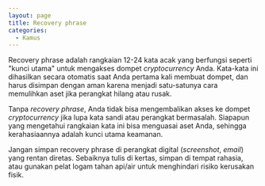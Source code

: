 ```yaml
---
layout: page
title: Recovery phrase
categories:
  - Kamus
---
```


Recovery phrase adalah rangkaian 12-24 kata acak yang berfungsi seperti "kunci utama" untuk mengakses dompet *cryptocurrency* Anda. Kata-kata ini dihasilkan secara otomatis saat Anda pertama kali membuat dompet, dan harus disimpan dengan aman karena menjadi satu-satunya cara memulihkan aset jika perangkat hilang atau rusak.

Tanpa *recovery phrase*, Anda tidak bisa mengembalikan akses ke dompet *cryptocurrency* jika lupa kata sandi atau perangkat bermasalah. Siapapun yang mengetahui rangkaian kata ini bisa menguasai aset Anda, sehingga kerahasiaannya adalah kunci utama keamanan.

Jangan simpan recovery phrase di perangkat digital (*screenshot*, *email*) yang rentan diretas. Sebaiknya tulis di kertas, simpan di tempat rahasia, atau gunakan pelat logam tahan api/air untuk menghindari risiko kerusakan fisik.